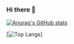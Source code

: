 ### Hi there 👋

[![Anurag's GitHub stats](https://github-readme-stats.vercel.app/api?username=jooy3410)](https://github.com/jooy3410/github-readme-stats)


[![Top Langs](https://github-readme-stats.vercel.app/api/top-langs/?username=jooy3410&langs_count=10&layout=compact&theme=dark)]

